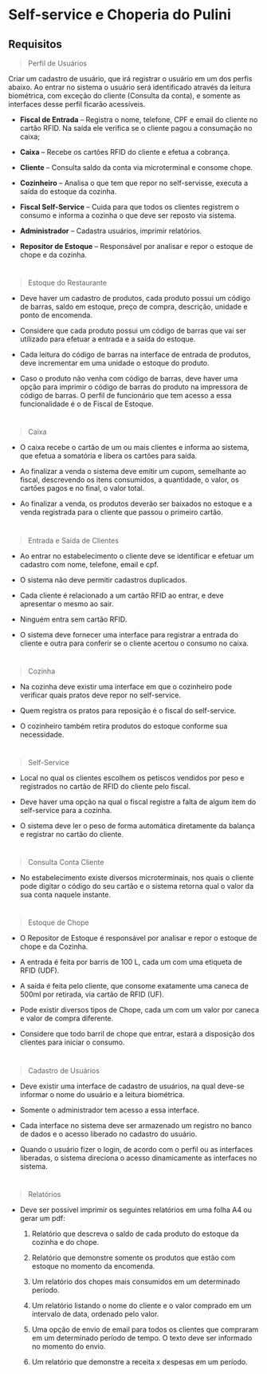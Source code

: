 # Self-service e Choperia do Pulini

<!-- ![Projeto](/home/basis/Imagens/choperia Self-servic do Pulini.png) -->

## Requisitos

> Perfil de Usuários 

Criar um cadastro de usuário, que irá registrar o usuário em um dos perfis abaixo. Ao entrar no sistema o usuário será identificado através da leitura biométrica, com exceção do cliente (Consulta da conta), e somente as interfaces desse perfil ficarão acessíveis. 

- **Fiscal de Entrada** – Registra o nome, telefone, CPF e email do cliente no cartão RFID. Na saída ele verifica se o cliente pagou a consumação no caixa;

- **Caixa** – Recebe os cartões RFID do cliente e efetua a cobrança. 

- **Cliente** – Consulta saldo da conta via microterminal e consome chope.

- **Cozinheiro** – Analisa o que tem que repor no self-servisse, executa a saída do estoque da cozinha.

- **Fiscal Self-Service** – Cuida para que todos os clientes registrem o consumo e informa a cozinha o que deve ser reposto via sistema.

- **Administrador** – Cadastra usuários, imprimir relatórios. 

- **Repositor de Estoque** – Responsável por analisar e repor o estoque de chope e da cozinha.

#

> Estoque do Restaurante

- Deve haver um cadastro de produtos, cada produto possui um código de barras, saldo em estoque, preço de compra, descrição, unidade e ponto de encomenda.

- Considere que cada produto possui um código de barras que vai ser utilizado para efetuar a entrada e a saída do estoque.

- Cada leitura do código de barras na interface de entrada de produtos, deve incrementar em uma unidade o estoque do produto.

- Caso o produto não venha com código de barras, deve haver uma opção para imprimir o código de barras do produto na impressora de código de barras.
O perfil de funcionário que tem acesso a essa funcionalidade é o de Fiscal de Estoque.

#

> Caixa

- O caixa recebe o cartão de um ou mais clientes e informa ao sistema, que efetua a somatória e libera os cartões para saída.

- Ao finalizar a venda o sistema deve emitir um cupom, semelhante ao fiscal, descrevendo os itens consumidos, a quantidade, o valor, os cartões pagos e no final, o valor total.

- Ao finalizar a venda, os produtos deverão ser baixados no estoque e a venda registrada para o cliente que passou o primeiro cartão.

# 

> Entrada e Saída de Clientes

- Ao entrar no estabelecimento o cliente deve se identificar e efetuar um cadastro com nome, telefone, email e cpf.

- O sistema não deve permitir cadastros duplicados.

- Cada cliente é relacionado a um cartão RFID ao entrar, e deve apresentar o mesmo ao sair.

- Ninguém entra sem cartão RFID.

- O sistema deve fornecer uma interface para registrar a entrada do cliente e outra para conferir se o cliente acertou o consumo no caixa.

#

> Cozinha

- Na cozinha deve existir uma interface em que o cozinheiro pode verificar quais pratos deve repor no self-service.

- Quem registra os pratos para reposição é o fiscal do self-service.

- O cozinheiro também retira produtos do estoque conforme sua necessidade.

#

> Self-Service

- Local no qual os clientes escolhem os petiscos vendidos por peso e registrados no cartão de RFID do cliente pelo fiscal.

- Deve haver uma opção na qual o fiscal registre a falta de algum item do self-service para a cozinha.

- O sistema deve ler o peso de forma automática diretamente da balança e registrar no cartão do cliente.

#

> Consulta Conta Cliente

- No estabelecimento existe diversos microterminais, nos quais o cliente pode digitar o código do seu cartão e o sistema retorna qual o valor da sua conta naquele instante.

#

> Estoque de Chope

- O Repositor de Estoque é responsável por analisar e repor o estoque de chope e da Cozinha.
- A entrada é feita por barris de 100 L, cada um com uma etiqueta de RFID (UDF).

- A saída é feita pelo cliente, que consome exatamente uma caneca de 500ml por retirada, via cartão de RFID (UF).

- Pode existir diversos tipos de Chope, cada um com um valor por caneca e valor de compra diferente.

- Considere que todo barril de chope que entrar, estará a disposição dos clientes para iniciar o consumo.

#

> Cadastro de Usuários

- Deve existir uma interface de cadastro de usuários, na qual deve-se informar o nome do usuário e a leitura biométrica.

- Somente o administrador tem acesso a essa interface.

- Cada interface no sistema deve ser armazenado um registro no banco de dados e o acesso liberado no cadastro do usuário.

- Quando o usuário fizer o login, de acordo com o perfil ou as interfaces liberadas, o sistema direciona o acesso dinamicamente as interfaces no sistema.

# 

> Relatórios

- Deve ser possível imprimir os seguintes relatórios em uma folha A4 ou gerar um pdf:
    1. Relatório que descreva o saldo de cada produto do estoque da cozinha e do chope.

    2. Relatório que demonstre somente os produtos que estão com estoque no momento da encomenda.
    
    3. Um relatório dos chopes mais consumidos em um determinado período.
    
    4. Um relatório listando o nome do cliente e o valor comprado em um intervalo de data, ordenado pelo valor.
    
    5. Uma opção de envio de email para todos os clientes que compraram em um determinado período de tempo. O texto deve ser informado no momento do envio.

    6. Um relatório que demonstre a receita x despesas em um período.